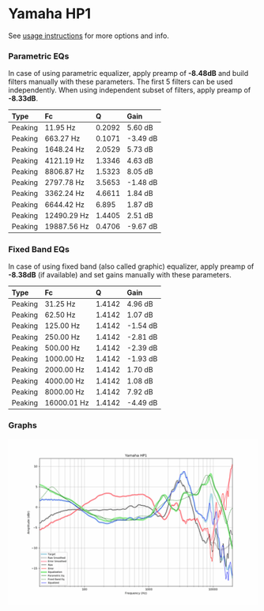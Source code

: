 # Yamaha HP1
See [usage instructions](https://github.com/jaakkopasanen/AutoEq#usage) for more options and info.

### Parametric EQs
In case of using parametric equalizer, apply preamp of **-8.48dB** and build filters manually
with these parameters. The first 5 filters can be used independently.
When using independent subset of filters, apply preamp of **-8.33dB**.

| Type    | Fc          |      Q | Gain     |
|:--------|:------------|:-------|:---------|
| Peaking | 11.95 Hz    | 0.2092 | 5.60 dB  |
| Peaking | 663.27 Hz   | 0.1071 | -3.49 dB |
| Peaking | 1648.24 Hz  | 2.0529 | 5.73 dB  |
| Peaking | 4121.19 Hz  | 1.3346 | 4.63 dB  |
| Peaking | 8806.87 Hz  | 1.5323 | 8.05 dB  |
| Peaking | 2797.78 Hz  | 3.5653 | -1.48 dB |
| Peaking | 3362.24 Hz  | 4.6611 | 1.84 dB  |
| Peaking | 6644.42 Hz  | 6.895  | 1.87 dB  |
| Peaking | 12490.29 Hz | 1.4405 | 2.51 dB  |
| Peaking | 19887.56 Hz | 0.4706 | -9.67 dB |

### Fixed Band EQs
In case of using fixed band (also called graphic) equalizer, apply preamp of **-8.38dB**
(if available) and set gains manually with these parameters.

| Type    | Fc          |      Q | Gain     |
|:--------|:------------|:-------|:---------|
| Peaking | 31.25 Hz    | 1.4142 | 4.96 dB  |
| Peaking | 62.50 Hz    | 1.4142 | 1.07 dB  |
| Peaking | 125.00 Hz   | 1.4142 | -1.54 dB |
| Peaking | 250.00 Hz   | 1.4142 | -2.81 dB |
| Peaking | 500.00 Hz   | 1.4142 | -2.39 dB |
| Peaking | 1000.00 Hz  | 1.4142 | -1.93 dB |
| Peaking | 2000.00 Hz  | 1.4142 | 1.70 dB  |
| Peaking | 4000.00 Hz  | 1.4142 | 1.08 dB  |
| Peaking | 8000.00 Hz  | 1.4142 | 7.92 dB  |
| Peaking | 16000.01 Hz | 1.4142 | -4.49 dB |

### Graphs
![](./Yamaha%20HP1.png)